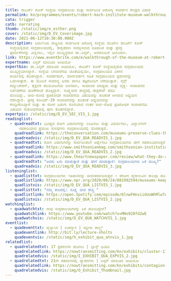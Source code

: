 ```yaml
---
title: ರಾಬರ್ಟ್‌ ಕೋಕ್‌ ಸಂಸ್ಥೆಯ ಸಂಗ್ರಹಾಲಯ ಮತ್ತು ಸಾರ್ವಜನಿಕ ಆರೋಗ್ಯ ಸಂದರ್ಶನ ಕೇಂದ್ರದ ವಿಹಾರ
permalink: kn/programmes/events/robert-koch-institute-museum-walkthrough/
cata: trigger
catb: narrating
thumb: /static/img/e_esther.png
cover: /static/img/D_EV_Coverimage.jpg
date: 2021-06-12T10:30:00.000Z
description: ಜರ್ಮನಿಯ ರಾಷ್ಟ್ರೀಯ ಸಾರ್ವಜನಿಕ ಆರೋಗ್ಯ ಸಂಸ್ಥೆಯ ಮುಖೇಣ ರಾಬರ್ಟ್‌ ಕೋಕ್‌
  ಸಂಸ್ಥೆಯಲ್ಲಿರುವ ಸಂಗ್ರಹಾಲಯದಲ್ಲಿ, ಶಾಶ್ವತವಾಗಿ ಸಂರಕ್ಷಿಸಲಾದ ಐತಿಹಾಸಿಕ ಮತ್ತು ಪ್ರಸಕ್ತ
  ಪ್ರದರ್ಶಿಕೆಗಳನ್ನು ವೀಕ್ಷಿಸಲು, ಇಲ್ಲಿನ ಮುಖ್ಯಸ್ಥರಾದ ಡಾ.ಎಸ್ತರ್, ಅವರೊಂದಿಗೆ ಭಾಗಿಯಾಗಿ.
link: https://www.eventbrite.com/e/walkthrough-of-the-museum-at-robert-koch-institute-event-registration-148309895891
expertname: ಎಸ್ತರ್‌ ಮಾರಿಯಾ ಆಂಟಿಯೋ
expertbio: ಡಾ.ಎಸ್ತರ್‌ ಮಾರಿಯಾ ಆಂಟಿಯೋ, ರಾಬರ್ಟ್‌ ಕೋಕ್‌ ಸಂಸ್ಥೆಯಲ್ಲಿರುವ ಸಂಗ್ರಹಾಲಯದ
  ಮುಖ್ಯಸ್ಥೆಯಾಗಿದ್ದಾರೆ. ಸಂಸ್ಥೆಯ ಬೆಳವಣಿಗೆಯ ಜೊತೆಯಲ್ಲಿಯೇ, ಸಂಗ್ರಹಾಲಯದ ವಿಕಸನ
  ಕಾರ್ಯದಲ್ಲಿ ತೊಡಗಿದ್ದಾರೆ. ಸಂದರ್ಶಕರಿಗೆ, ಮಾರ್ಗದರ್ಶನ ಸಹಿತ ಸಂಗ್ರಹಾಲಯದ ಪ್ರವಾಸವನ್ನು
  ಒದಗಿಸುತ್ತಾರೆ. ಈ ಮೂಲಕ ಸಾಮಾನ್ಯ ಜನರು ಹಾಗೂ ತಜ್ಞರೊಂದಿಗೆ ಬೆರೆಯುತ್ತಾರೆ. ಸೈನ್ಸ್‌
  ಕಮ್ಯುನಿಕೇಶನ್‌, ಶೈಕ್ಷಣಿಕ ಪರಿಯೋಜನೆಯ ಅಂಗವಾಗಿ, ಸಾಮಾಜಿಕ ಮಾಧ್ಯಮ ಮತ್ತು ದೃಶ್ಯ- ಸಂವಾಹನದ
  ನಿರ್ವಹಣೆಯ ಹೊಣೆಗಾರಿಕೆ ಹೊತ್ತಿದ್ದಾರೆ. ಸೂಕ್ಷ್ಮಜೀವ ಶಾಸ್ತ್ರದಲ್ಲಿ ಡಾಕ್ಟರೇಟ್‌ ಪದವಿ
  ಹೊಂದಿದ್ದು, ಜೀವ-ರೋಧ ಪ್ರತಿರೋಧಕ ಸಂವಾಹನೆಯ ವಿಷಯವನ್ನು ಕುರಿತಂತೆ ಆಳವಾದ ಅಧ್ಯಯನ
  ನೆಡೆಸಿದ್ದಾರೆ. ಪ್ರಸಕ್ತ ಕೋವಿಡ್-19‌ ಸಂವಾಹನವನ್ನು ಕುರಿತಂತೆ ಅಧ್ಯಯನವನ್ನು
  ಕೇಂದ್ರೀಕರಿಸಿದ್ದಾರೆ ಮತ್ತು ಈ ರೋಗ ಪಿಡುಗು ಕೊನೆಯಾದ ನಂತರ ಜೀವ-ರೋಧ ಪ್ರತಿರೋಧಕ ಸಂವಾಹನೆಯ
  ವಿಷಯದ ಸಂಶೋಧನೆಯಲ್ಲಿ ಪುನಃ ತೊಡಗಲಿದ್ದಾರೆ.
expertpic: /static/img/D_EV_SEC_VIS_1.jpg
readinglist:
  - quadreadtxt: ಭವಿಷ್ಯದ ರೋಗ ಪಿಡುಗುಗಳನ್ನು ಊಹಿಸಲು ಮತ್ತು ವಿಮರ್ಶಿಸಲು, ವಿಜ್ಞಾನಿಗಳಿಗೆ
      ಸಹಕಾರಿಯಾದ ಪ್ರಮುಖ ಸುಳಿವುಗಳು ಸಂಗ್ರಹಾಲಯದಲ್ಲಿ ದೊರಕುತ್ತವೆ.
    quadreadlink: https://theconversation.com/museums-preserve-clues-that-can-help-scientists-predict-and-analyze-future-pandemics-141175
    quadreadvis: /static/img/D_EV_QUA_READVIS_1.jpg
  - quadreadtxt: ರೋಗ ಪಿಡುಗುಗಳನ್ನು ಸಾರ್ವಜನಿಕರಿಗೆ ಅರ್ಥೈಸಲು ಸಂಗ್ರಹಾಲಯಗಳು ಹೇಗೆ ಸಹಕಾರಿಯಾಗುತ್ತವೆ?
    quadreadlink: https://www.smithsonianmag.com/smithsonian-institution/how-museums-can-help-public-make-sense-pandemics-180974281/
    quadreadvis: /static/img/D_EV_QUA_READVIS_2.jpg
  - quadreadlink: https://www.theartnewspaper.com/review/what-they-do-and-how-they-do-it-why-museums-matter
    quadreadtxt: "ಅವರು ಏನು ಮಾಡುತ್ತಾರೆ ಮತ್ತು ಹೇಗೆ ಮಾಡುತ್ತಾರೆ: ಸಂಗ್ರಹಾಲಯಗಳು ಏಕೆ ಮುಖ್ಯ?"
    quadreadvis: /static/img/D_EV_QUA_READVIS_3.jpg
listeninglist:
  - quadlisttxt: ಸಂಗ್ರಹಾಲಯಗಳು ಇತಿಹಾಸವನ್ನು ಜೀವಂತವಾಗಿರಿಸುತ್ತವೆ – ಕರೋನ ವೈರಾಣುವಿನ ಕಾಲವೂ ಹೊರತಲ್ಲ
    quadlistlink: https://www.npr.org/2020/06/24/881992594/museums-keep-history-alive-even-in-the-times-of-coronavirus
    quadlistvis: /static/img/D_EV_QUA_LISTVIS_1.jpg
  - quadlisttxt: "ನಮ್ಮ ಕಾಲದಲ್ಲಿ: ಸೂಕ್ಷ್ಮ ಜೀವ ಶಾಸ್ತ್ರ "
    quadlistlink: https://open.spotify.com/episode/6lnwFHnviiGUuWhMlwTATa
    quadlistvis: /static/img/D_EV_QUA_LISTVIS_2.jpg
watchinglist:
  - quadwatchtxt: ನಾವು ಸಂಗ್ರಹಾಲಯಗಳನ್ನು ಏಕೆ ಹೊಂದಿದ್ದೇವೆ?
    quadwatchlink: https://www.youtube.com/watch?v=MHo928fd2wE
    quadwatchvis: /static/img/D_EV_QUA_WATCHVIS_1.jpg
eventlist:
  - quadeventtxt: ವೈಜ್ಞಾನಿಕ | ಉಪನ್ಯಾಸ | ಸಬ್ರೀನಾ ಶಾಲ್ಟ್ಸ್‌
    quadeventlink: http://bit.ly/lecture-sholts
    quadeventvis: /static/img/h_exhibit_qua_atnvis_1.jpg
relatedlist:
  - quadrelatedtxt: 17 ಪ್ರಕರಣಗಳ ಹೊನಲು | ಬ್ಲಾಸ್ಟ್‌ ಥಿಯರಿ
    quadrelatedlink: https://nowtransmitting.com/kn/exhibits/cluster-17-cases/
    quadrelatedvis: /static/img/I_EXHIBIT_QUA_EXPVIS_2.jpg
  - quadrelatedtxt: 21ನೇ ಶತಮಾನದಲ್ಲಿ ವ್ಯಾಪನಗಳು | ಎಸ್ತರ್‌ ಮಾರಿಯಾ ಆಂಟಿಯೋ
    quadrelatedlink: https://nowtransmitting.com/kn/exhibits/contagion-21st-century/
    quadrelatedvis: /static/img/O_Exhibit_Thumbnail.jpg
---
```

